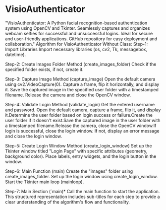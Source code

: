 # VisioAuthenticator
"VisioAuthenticator: A Python facial recognition-based authentication system using OpenCV and Tkinter. Seamlessly captures and organizes webcam selfies for successful and unsuccessful logins. Ideal for secure and user-friendly applications. GitHub repository for easy deployment and collaboration."
Algorithm for VisioAuthenticator Without Class:
Step-1: Import Libraries
Import necessary libraries (os, cv2, Tk, messagebox, datetime).

Step-2: Create Images Folder Method (create_images_folder)
Check if the specified folder exists, if not, create it.


Step-3: Capture Image Method (capture_image)
Open the default camera using cv2.VideoCapture(0).
Capture a frame, flip it horizontally, and display it.
Save the captured image in the specified user folder with a timestamped filename.
Release the camera and close the OpenCV window.

Step-4: Validate Login Method (validate_login)
Get the entered username and password.
Open the default camera, capture a frame, flip it, and display it.Determine the user folder based on login success or failure.Create the user folder if it doesn't exist.Save the captured image in the user folder with a timestamped filename.Release the camera, close the OpenCV window.If login is successful, close the login window. If not, display an error message and close the login window.

Step-5: Create Login Window Method (create_login_window)
Set up the Tkinter window titled "Login Page" with specific attributes (geometry, background color).
Place labels, entry widgets, and the login button in the window.

Step-6: Main Function (main)
Create the "images" folder using create_images_folder.
Set up the login window using create_login_window.
Start the Tkinter main loop (mainloop).

Step-7: Main Section (`main)*
Call the main function to start the application.
This structured representation includes sub-titles for each step to provide a clear understanding of the algorithm's flow and functionality.
